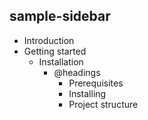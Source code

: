 

## sample-sidebar

- Introduction
- Getting started
    - Installation
        - @headings
            - Prerequisites
            - Installing
            - Project structure